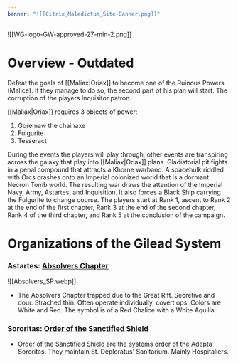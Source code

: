 ```yaml
---
banner: "![[Citrix_Maledictum_Site-Banner.png]]"
---
```


![[WG-logo-GW-approved-27-min-2.png]]
# Overview - Outdated
Defeat the goals of [[Maliax|Oriax]] to become one of the Ruinous Powers (Malice). If they manage to do so, the second part of his plan will start. The corruption of the players Inquisitor patron.

[[Maliax|Oriax]] requires 3 objects of power:
1) Goremaw the chainaxe
2) Fulgurite
3) Tesseract

During the events the players will play through, other events are transpiring across the galaxy that play into [[Maliax|Oriax]] plans. Gladiatorial pit fights in a penal compound that attracts a Khorne warband. A spacehulk riddled with Orcs crashes onto an Imperial colonized world that is a dormant Necron Tomb world. The resulting war draws the attention of the Imperial Navy, Army, Astartes, and Inquisition. It also forces a Black Ship carrying the Fulgurite to change course. The players start at Rank 1, ascent to Rank 2 at the end of the first chapter, Rank 3 at the end of the second chapter, Rank 4 of the third chapter, and Rank 5 at the conclusion of the campaign.

# Organizations of the Gilead System
### Astartes: [Absolvers Chapter](https://warhammer40k.fandom.com/wiki/Absolvers)
![[Absolvers_SP.webp]]
- The Absolvers Chapter trapped due to the Great Rift. Secretive and dour. Strached thin. Often operate individually, covert ops. Colors are White and Red. The symbol is of a Red Chalice with a White Aquilla. 

### Sororitas: [Order of the Sanctified Shield](https://wh40k.lexicanum.com/wiki/Order_of_the_Sanctified_Shield)
- Order of the Sanctified Shield are the systems order of the Adepta Sororitas. They maintain St. Deploratus' Sanitarium. Mainly Hospitaliers.